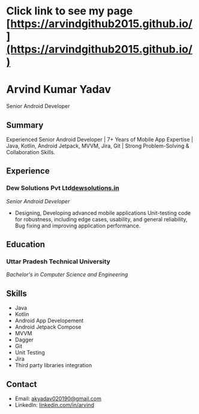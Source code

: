 # Click link to see my page [https://arvindgithub2015.github.io/](https://arvindgithub2015.github.io/)

# Arvind Kumar Yadav
Senior Android Developer

## Summary
Experienced Senior Android Developer | 7+ Years of Mobile App Expertise | Java, Kotlin, Android Jetpack, MVVM, Jira, Git | Strong Problem-Solving & Collaboration Skills.

## Experience
### Dew Solutions Pvt Ltd[dewsolutions.in](https://www.dewsolutions.in/)
*Senior Android Developer*
- Designing, Developing advanced mobile applications Unit-testing code for robustness, including edge cases, usability, and general reliability, Bug fixing and improving application performance.

## Education
### Uttar Pradesh Technical University
*Bachelor's in Computer Science and Engineering*


## Skills
- Java
- Kotlin
- Android App Developement
- Android Jetpack Compose
- MVVM
- Dagger
- Git
- Unit Testing
- Jira
- Third party libraries integration


## Contact
- Email: akyadav020190@gmail.com
- LinkedIn: [linkedin.com/in/arvind](https://www.linkedin.com/in/arvind-yadav-0a50b341/)
